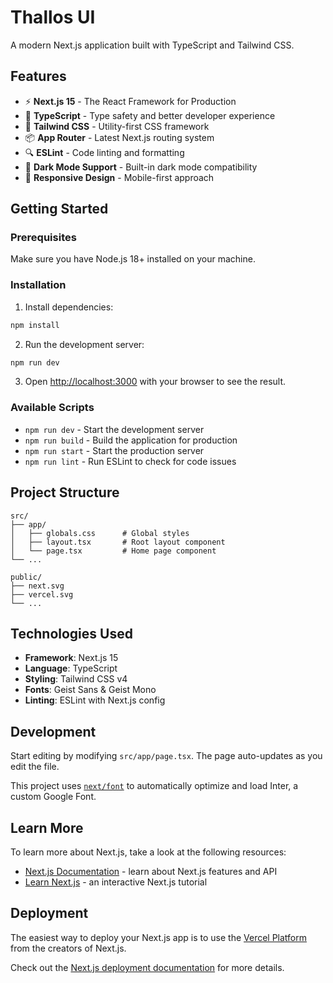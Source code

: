 # Thallos UI

A modern Next.js application built with TypeScript and Tailwind CSS.

## Features

- ⚡ **Next.js 15** - The React Framework for Production
- 🔷 **TypeScript** - Type safety and better developer experience
- 🎨 **Tailwind CSS** - Utility-first CSS framework
- 📦 **App Router** - Latest Next.js routing system
- 🔍 **ESLint** - Code linting and formatting
- 🌙 **Dark Mode Support** - Built-in dark mode compatibility
- 📱 **Responsive Design** - Mobile-first approach

## Getting Started

### Prerequisites

Make sure you have Node.js 18+ installed on your machine.

### Installation

1. Install dependencies:
```bash
npm install
```

2. Run the development server:
```bash
npm run dev
```

3. Open [http://localhost:3000](http://localhost:3000) with your browser to see the result.

### Available Scripts

- `npm run dev` - Start the development server
- `npm run build` - Build the application for production
- `npm run start` - Start the production server
- `npm run lint` - Run ESLint to check for code issues

## Project Structure

```
src/
├── app/
│   ├── globals.css      # Global styles
│   ├── layout.tsx       # Root layout component
│   └── page.tsx         # Home page component
└── ...

public/
├── next.svg
├── vercel.svg
└── ...
```

## Technologies Used

- **Framework**: Next.js 15
- **Language**: TypeScript
- **Styling**: Tailwind CSS v4
- **Fonts**: Geist Sans & Geist Mono
- **Linting**: ESLint with Next.js config

## Development

Start editing by modifying `src/app/page.tsx`. The page auto-updates as you edit the file.

This project uses [`next/font`](https://nextjs.org/docs/basic-features/font-optimization) to automatically optimize and load Inter, a custom Google Font.

## Learn More

To learn more about Next.js, take a look at the following resources:

- [Next.js Documentation](https://nextjs.org/docs) - learn about Next.js features and API
- [Learn Next.js](https://nextjs.org/learn) - an interactive Next.js tutorial

## Deployment

The easiest way to deploy your Next.js app is to use the [Vercel Platform](https://vercel.com/new?utm_medium=default-template&filter=next.js&utm_source=create-next-app&utm_campaign=create-next-app-readme) from the creators of Next.js.

Check out the [Next.js deployment documentation](https://nextjs.org/docs/deployment) for more details.